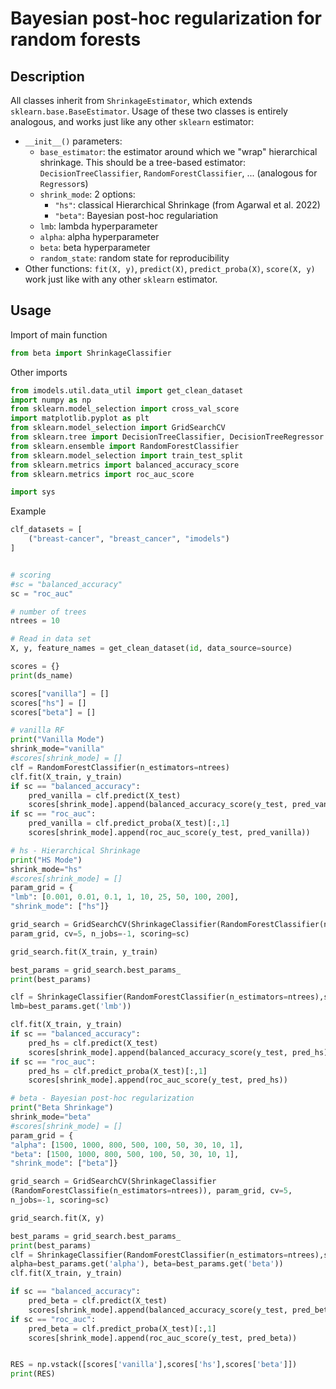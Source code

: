 # Bayesian post-hoc regularization for random forests

## Description
All classes inherit from `ShrinkageEstimator`, which extends `sklearn.base.BaseEstimator`.
Usage of these two classes is entirely analogous, and works just like any other `sklearn` estimator:
- `__init__()` parameters:
    - `base_estimator`: the estimator around which we "wrap" hierarchical shrinkage. This should be a tree-based estimator: `DecisionTreeClassifier`, `RandomForestClassifier`, ... (analogous for `Regressor`s)
    - `shrink_mode`: 2 options:
        - `"hs"`: classical Hierarchical Shrinkage (from Agarwal et al. 2022)
        - `"beta"`: Bayesian post-hoc regulariation
    - `lmb`: lambda hyperparameter
    - `alpha`: alpha hyperparameter
    - `beta`: beta hyperparameter
    - `random_state`: random state for reproducibility
- Other functions: `fit(X, y)`, `predict(X)`, `predict_proba(X)`, `score(X, y)` work just like with any other `sklearn` estimator.

## Usage
Import of main function
```python
from beta import ShrinkageClassifier
```


Other imports

```python
from imodels.util.data_util import get_clean_dataset
import numpy as np
from sklearn.model_selection import cross_val_score
import matplotlib.pyplot as plt
from sklearn.model_selection import GridSearchCV
from sklearn.tree import DecisionTreeClassifier, DecisionTreeRegressor
from sklearn.ensemble import RandomForestClassifier
from sklearn.model_selection import train_test_split
from sklearn.metrics import balanced_accuracy_score
from sklearn.metrics import roc_auc_score

import sys
```

Example

```python
clf_datasets = [
    ("breast-cancer", "breast_cancer", "imodels")
]


# scoring
#sc = "balanced_accuracy"
sc = "roc_auc"

# number of trees 
ntrees = 10

# Read in data set
X, y, feature_names = get_clean_dataset(id, data_source=source)

scores = {}
print(ds_name)

scores["vanilla"] = []
scores["hs"] = []
scores["beta"] = []

# vanilla RF
print("Vanilla Mode")
shrink_mode="vanilla"
#scores[shrink_mode] = []
clf = RandomForestClassifier(n_estimators=ntrees) 
clf.fit(X_train, y_train)
if sc == "balanced_accuracy":
    pred_vanilla = clf.predict(X_test)
    scores[shrink_mode].append(balanced_accuracy_score(y_test, pred_vanilla))    
if sc == "roc_auc":
    pred_vanilla = clf.predict_proba(X_test)[:,1]
    scores[shrink_mode].append(roc_auc_score(y_test, pred_vanilla))    

# hs - Hierarchical Shrinkage 
print("HS Mode")
shrink_mode="hs"
#scores[shrink_mode] = []
param_grid = {
"lmb": [0.001, 0.01, 0.1, 1, 10, 25, 50, 100, 200],
"shrink_mode": ["hs"]}

grid_search = GridSearchCV(ShrinkageClassifier(RandomForestClassifier(n_estimators=ntrees)), 
param_grid, cv=5, n_jobs=-1, scoring=sc)

grid_search.fit(X_train, y_train)

best_params = grid_search.best_params_
print(best_params)

clf = ShrinkageClassifier(RandomForestClassifier(n_estimators=ntrees),shrink_mode=shrink_mode, 
lmb=best_params.get('lmb'))

clf.fit(X_train, y_train)
if sc == "balanced_accuracy":
    pred_hs = clf.predict(X_test)
    scores[shrink_mode].append(balanced_accuracy_score(y_test, pred_hs))      
if sc == "roc_auc":
    pred_hs = clf.predict_proba(X_test)[:,1]
    scores[shrink_mode].append(roc_auc_score(y_test, pred_hs))    

# beta - Bayesian post-hoc regularization
print("Beta Shrinkage")
shrink_mode="beta"
#scores[shrink_mode] = []
param_grid = {
"alpha": [1500, 1000, 800, 500, 100, 50, 30, 10, 1],
"beta": [1500, 1000, 800, 500, 100, 50, 30, 10, 1],
"shrink_mode": ["beta"]}

grid_search = GridSearchCV(ShrinkageClassifier
(RandomForestClassifie(n_estimators=ntrees)), param_grid, cv=5,
n_jobs=-1, scoring=sc)

grid_search.fit(X, y)

best_params = grid_search.best_params_
print(best_params)
clf = ShrinkageClassifier(RandomForestClassifier(n_estimators=ntrees),shrink_mode=shrink_mode, 
alpha=best_params.get('alpha'), beta=best_params.get('beta'))
clf.fit(X_train, y_train)

if sc == "balanced_accuracy":
    pred_beta = clf.predict(X_test)
    scores[shrink_mode].append(balanced_accuracy_score(y_test, pred_beta))      
if sc == "roc_auc":
    pred_beta = clf.predict_proba(X_test)[:,1]
    scores[shrink_mode].append(roc_auc_score(y_test, pred_beta))    


RES = np.vstack([scores['vanilla'],scores['hs'],scores['beta']])
print(RES)

```